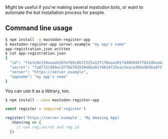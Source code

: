 Might be useful if you're making several mastodon bots, or want to automate the bot installation process for people.

## Command line usage

```sh
$ npm install -g mastodon-register-app
$ mastodon-register-app server.example "my app's name"
app-registration.json written
$ cat app-registration.json
{
  "id": "f1e3c0e159aaade587e769c8b72325a13f176baa101f448b9d47f652dbeab2b1",
  "secret": "7a8f72c089acd7f6b70393046ba8174624f25eac5eaced8da9b58adf3fa3f470",
  "server": "https://server.example",
  "appname": "my app's name"
}
```

You can use it as a libtrary, too.

```sh
$ npm install --save mastodon-register-app
```

```js
const register = require('register')

register('https://server.example', 'My Amazing App)
  .then(reg => {
     // use reg.secret and reg.id
  })
```